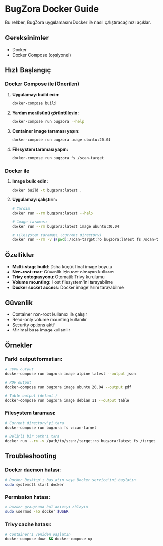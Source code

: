 # BugZora Docker Guide

Bu rehber, BugZora uygulamasını Docker ile nasıl çalıştıracağınızı açıklar.

## Gereksinimler

- Docker
- Docker Compose (opsiyonel)

## Hızlı Başlangıç

### Docker Compose ile (Önerilen)

1. **Uygulamayı build edin:**
   ```bash
   docker-compose build
   ```

2. **Yardım menüsünü görüntüleyin:**
   ```bash
   docker-compose run bugzora --help
   ```

3. **Container image taraması yapın:**
   ```bash
   docker-compose run bugzora image ubuntu:20.04
   ```

4. **Filesystem taraması yapın:**
   ```bash
   docker-compose run bugzora fs /scan-target
   ```

### Docker ile

1. **Image build edin:**
   ```bash
   docker build -t bugzora:latest .
   ```

2. **Uygulamayı çalıştırın:**
   ```bash
   # Yardım
   docker run --rm bugzora:latest --help
   
   # Image taraması
   docker run --rm bugzora:latest image ubuntu:20.04
   
   # Filesystem taraması (current directory)
   docker run --rm -v $(pwd):/scan-target:ro bugzora:latest fs /scan-target
   ```

## Özellikler

- **Multi-stage build**: Daha küçük final image boyutu
- **Non-root user**: Güvenlik için root olmayan kullanıcı
- **Trivy entegrasyonu**: Otomatik Trivy kurulumu
- **Volume mounting**: Host filesystem'ini tarayabilme
- **Docker socket access**: Docker image'larını tarayabilme

## Güvenlik

- Container non-root kullanıcı ile çalışır
- Read-only volume mounting kullanılır
- Security options aktif
- Minimal base image kullanılır

## Örnekler

### Farklı output formatları:
```bash
# JSON output
docker-compose run bugzora image alpine:latest --output json

# PDF output
docker-compose run bugzora image ubuntu:20.04 --output pdf

# Table output (default)
docker-compose run bugzora image debian:11 --output table
```

### Filesystem taraması:
```bash
# Current directory'yi tara
docker-compose run bugzora fs /scan-target

# Belirli bir path'i tara
docker run --rm -v /path/to/scan:/target:ro bugzora:latest fs /target
```

## Troubleshooting

### Docker daemon hatası:
```bash
# Docker Desktop'ı başlatın veya Docker service'ini başlatın
sudo systemctl start docker
```

### Permission hatası:
```bash
# Docker group'una kullanıcıyı ekleyin
sudo usermod -aG docker $USER
```

### Trivy cache hatası:
```bash
# Container'ı yeniden başlatın
docker-compose down && docker-compose up
``` 